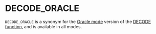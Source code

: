 
# DECODE_ORACLE

`DECODE_ORACLE` is a synonym for the [Oracle mode](https://app.gitbook.com/s/aEnK0ZXmUbJzqQrTjFyb/compatibility-and-differences/sql_modeoracle) version of the [DECODE function](../secondary-functions/encryption-hashing-and-compression-functions/decode.md), and is available in all modes.

